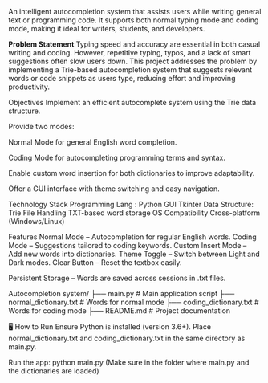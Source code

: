 An intelligent autocompletion system that assists users while writing general text or programming code. It supports both normal typing mode and coding mode, making it ideal for writers, students, and developers.

<b>Problem Statement</b>
Typing speed and accuracy are essential in both casual writing and coding. However, repetitive typing, typos, and a lack of smart suggestions often slow users down.
This project addresses the problem by implementing a Trie-based autocompletion system that suggests relevant words or code snippets as users type, reducing effort and improving productivity.

 Objectives
Implement an efficient autocomplete system using the Trie data structure.

Provide two modes:

Normal Mode for general English word completion.

Coding Mode for autocompleting programming terms and syntax.

Enable custom word insertion for both dictionaries to improve adaptability.

Offer a GUI interface with theme switching and easy navigation.

 Technology Stack
Programming Lang :	Python
GUI	Tkinter
Data Structure:	Trie
File Handling	TXT-based word storage
OS Compatibility	Cross-platform (Windows/Linux)

 Features
Normal Mode – Autocompletion for regular English words.
Coding Mode – Suggestions tailored to coding keywords.
Custom Insert Mode – Add new words into dictionaries.
Theme Toggle – Switch between Light and Dark modes.
Clear Button – Reset the textbox easily.

Persistent Storage – Words are saved across sessions in .txt files.

Autocompletion system/
├── main.py                     # Main application script
├── normal_dictionary.txt       # Words for normal mode
├── coding_dictionary.txt       # Words for coding mode
├── README.md                   # Project documentation

🖥️ How to Run
Ensure Python is installed (version 3.6+).
Place normal_dictionary.txt and coding_dictionary.txt in the same directory as main.py.

Run the app:  python main.py   (Make sure in the folder where main.py and the dictionaries are loaded)
